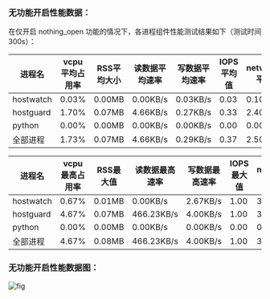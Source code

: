 ### 无功能开启性能数据：

在仅开启 nothing_open 功能的情况下，各进程组件性能测试结果如下（测试时间300s）：

| 进程名 | vcpu平均占用率 | RSS平均大小 | 读数据平均速率 | 写数据平均速率 | IOPS平均值 | network_io平均值 
| --- | --- | --- | --- | --- | --- | --- |
| hostwatch | 0.03% | 0.00MB | 0.00KB/s | 0.03KB/s | 0.03 | 0.10 
| hostguard | 1.70% | 0.07MB | 4.66KB/s | 0.27KB/s | 0.33 | 2.40 
| python | 0.00% | 0.00MB | 0.00KB/s | 0.00KB/s | 0.00 | 0.00 
| 全部进程 | 1.73% | 0.07MB | 4.66KB/s | 0.29KB/s | 0.37 | 2.50 

| 进程名 | vcpu最高占用率 | RSS最大值 | 读数据最高速率 | 写数据最高速率 | IOPS最大值 | network_io最大值 
| --- | --- | --- | --- | --- | --- | --- |
| hostwatch | 0.67% | 0.01MB | 0.00KB/s | 2.67KB/s | 1.00 | 3.00 
| hostguard | 4.67% | 0.07MB | 466.23KB/s | 4.00KB/s | 1.00 | 37.00 
| python | 0.00% | 0.00MB | 0.00KB/s | 0.00KB/s | 0.00 | 0.00 
| 全部进程 | 4.67% | 0.08MB | 466.23KB/s | 4.00KB/s | 1.00 | 37.00 
### 无功能开启性能数据图：

![fig](E:\Project\Python_project\graduation_project\PF_test\hss_pf_test\hss\nothing_open.png)

